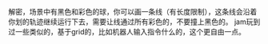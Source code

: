 解密，场景中有黑色和彩色的球，你可以画一条线（有长度限制），这条线会沿着你划的轨迹继续运行下去，需要让线通过所有彩色的，不要撞上黑色的。
jam玩到过一些类似的，基于grid的，比如机器人输入指令什么的，这个更自由一点。